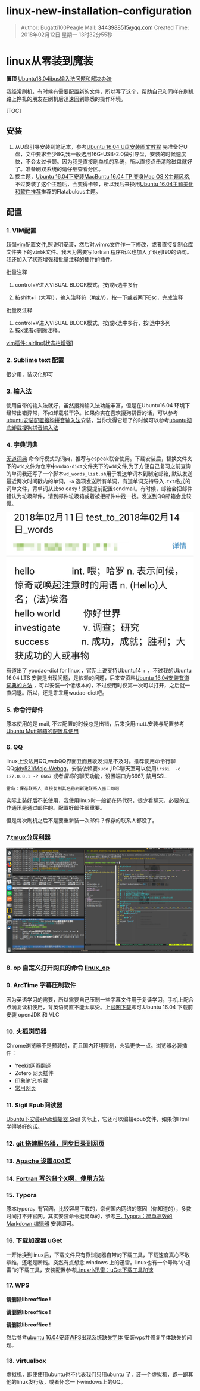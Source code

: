# linux-new-installation-configuration
> Author: Bugatti100Peagle  Mail: 3443988515@qq.com
> Created Time: 2018年02月12日 星期一 13时32分55秒

# linux从零装到魔装

**置顶** [Ubuntu18.04ibus输入法问题和解决办法](../PinyinProblem/输入法解决方法.md)

我经常刷机，有时候有需要配置新的文件，所以写了这个，帮助自己和同样在刷机路上挣扎的朋友在刷机后迅速回到熟悉的操作环境。

[TOC]

## 安装

1. 从U盘引导安装到笔记本，参考[Ubuntu 16.04 U盘安装图文教程](http://www.linuxidc.com/Linux/2016-04/130520.htm) 
   先准备好U盘，文中要求至少8G,我一般选用16G-USB-2.0做引导盘，安装的时候速度快，不会太过卡顿。因为我是直接刷单机的系统，所以直接点击清除磁盘就好了。准备刷双系统的请仔细查看分区。
2. 换主题，[Ubuntu 16.04下安装MacBuntu 16.04 TP 变身Mac OS X主题风格](http://www.linuxidc.com/Linux/2016-06/131947.htm),不过安装了这个主题后，会变得卡顿，所以我后来换用[Ubuntu 16.04主题美化和软件推荐](http://www.linuxidc.com/Linux/2016-09/135165.htm)推荐的Flatabulous主题。

## 配置

### 1. VIM配置 

[超强vim配置文件](https://github.com/ma6174/vim-deprecated),照说明安装，然后对.vimrc文件作一下修改，或者直接复制仓库文件夹下的`vimbk`文件。我因为需要写fortran 程序所以也加入了识别f90的语句。我还加入了状态增强和批量注释的插件的插件。

批量注释

1. control+V进入VISUAL BLOCK模式，按j或k选中多行

2. 按shift+i（大写I），输入注释符（#或//），按一下或者两下Esc，完成注释

批量反注释

1. control+V进入VISUAL  BLOCK模式，按j或k选中多行，按l选中多列
2. 按x或者d删除注释。

[vim插件: airline[状态栏增强] ](http://www.wklken.me/posts/2015/06/07/vim-plugin-airline.html) 

### 2. Sublime text 配置

很少用，装汉化即可

### 3. 输入法

使用自带的输入法就好，虽然搜狗输入法功能丰富，但是在Ubuntu16.04 环境下经常出错异常，不如卸载啦干净。如果你实在喜欢搜狗拼音的话，可以参考[ubuntu安装配置搜狗拼音输入法](https://jingyan.baidu.com/article/a3aad71aa1abe7b1fa009641.html)安装，当你觉得它烦了的时候可以参考[ubuntu彻底卸载搜狗拼音输入法](https://jingyan.baidu.com/article/9faa723154c3dc473d28cb41.html) 

### 4. 字典词典

[无道词典](https://github.com/ChestnutHeng/Wudao-dict) 命令行模式的词典，推荐与espeak联合使用。下载安装后，替换文件夹下的`wdd`文件为仓库中`wudao-dict`文件夹下的`wdd`文件,为了方便自己复习之前查询的单词我还写了一个脚本`wd_words_list.sh`用于发送单词本到制定邮箱, 默认发送最近两次时间戳内的单词，`-a` 选项发送所有单词，有道单词支持导入`.txt`格式的词单文件，背单词从此so easy ! 需要提前配置sendmail。有时候，邮箱会把邮件错认为垃圾邮件，请到邮件垃圾箱或着被拒邮件中找一找。发送到QQ邮箱会比较慢。

![邮件效果](./pictures/wds_1.jpg)

有道出了 youdao-dict for linux ，官网上说支持Ubuntu14 + ，不过我的Ubuntu 16.04 LTS 安装是出现问题，是依赖的问题，后来查资料[Ubuntu 16.04安装有道词典的方法](http://blog.csdn.net/zhuiqiuk/article/details/53645023) ，可以安装一个低版本的，不过使用时仅第一次可以打开，之后就一直闪退。所以，还是乖乖用wudao-dict吧。

### 5. 命令行邮件

原本使用的是 mail, 不过配置的时候总是出错，后来换用mutt.安装与配置参考[Ubuntu Mutt邮箱的配置与使用](http://blog.csdn.net/nolan__roronoa/article/details/52335223) 

### 6. QQ

linux上没法用QQ,webQQ界面丑而且收发消息不及时。推荐使用命令行聊QQ[sjdy521/Mojo-Webqq](https://github.com/sjdy521/Mojo-Webqq)，安装依赖要`sudo` ,IRC聊天室可以使用`irssi  -c 127.0.0.1 -P 6667` 或者*雷鸟*的聊天功能，设置端口为6667, 禁用SSL. 

```
雷鸟：保存联系人 直接复制其名称到新建联系人窗口即可	
```

实际上装好后不长使用，我使用linux时一般都在码代码，很少看聊天，必要的工作通讯是通过邮件的。配置好邮件很重要。

但是每次刷机之后不是要重新装一次邮件？保存的联系人都没了。


### 7.[tmux分屏利器](./tmux/tmux.md)

![tmux](./pictures/tmux_1.png)


### 8. op 自定义打开网页的命令 [linux_op](./op/linux_op.md)

### 9. ArcTime 字幕压制软件

因为英语学习的需要，所以需要自己压制一些字幕文件用于复读学习，手机上配合点滴复读机使用，背英语简直不能太享受。上[官网下载](http://www.arctime.org/download.html)即可.Ubuntu 16.04 下载前安装 openJDK 和 VLC 

### 10. 火狐浏览器

Chrome浏览器不是预装的，而且国内环境限制，火狐更快一点。浏览器必装插件：

- Yeekit网页翻译
- Zotero 网页插件
- 印象笔记.剪藏
- [常用网页](./common_web_pages.md)

### 11. Sigil Epub阅读器

[Ubuntu下安装ePub编辑器 Sigil](https://www.linuxidc.com/Linux/2012-12/75833.htm) 实际上，它还可以编辑epub文件，如果你Html学得够好的话。

### 12. [git 搭建服务器，同步目录到网页](./git_service.md) 

### 13. [Apache 设置404页](./apache_404.md)

### 14. [Fortran 写的背个X啊，使用方法](./xxx/README.md)

### 15. Typora  

原本typora，有官网，比较容易下载的，奈何国内网络的原因（你知道的），多数时间打不开官网。其实安装命令挺简单的，参考[三. Typora：简单高效的 Markdown 编辑器](http://blog.csdn.net/wirelessqa/article/details/70432631) 安装即可。

### 16. 下载加速器 uGet

一开始换到linux后，下载文件只有靠浏览器自带的下载工具，下载速度真心不敢恭维，还老是断线。突然有点想念 windows 上的迅雷。linux也有一个号称“小迅雷”的下载工具，安装配置参考[Linux小迅雷：uGet下载工具加速](http://www.mintos.org/skill/uget-aria2-tweak.html) 

### 17. WPS

**请删除libreoffice !**

**请删除libreoffice !**

**请删除libreoffice !**

然后参考[ubuntu 16.04安装WPS出现系统缺失字体](http://blog.csdn.net/stefansalvatore/article/details/72765659) 安装wps并修复字体缺失的问题。

### 18. virtualbox

虚拟机，即使使用ubuntu也不代表我们只用ubuntu 了，装一个虚拟机，跑一跑其他的linux发行版，或者怀念一下windows上的QQ。
